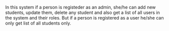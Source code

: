 In this system if a person is registeder as an admin, she/he can add new students,
update them, delete any student and also get a list of all users in the system and their roles. 
But if a person is registered as a user he/she can only get list of all students only.
